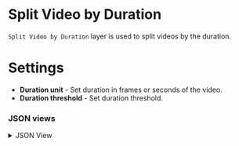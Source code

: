 # Split Video by Duration

`Split Video by Duration` layer is used to split videos by the duration.

# Settings

- **Duration unit** - Set duration in frames or seconds of the video.
- **Duration threshold** - Set duration threshold.

### JSON views

<details>
  <summary>JSON View</summary>

```json
{
	"action": "split_video_by_duration",
	"src": [
		"$data_1"
	],
	"dst": [
		"$split_video_without_objects_2__true",
		"$split_video_without_objects_2__false"
	],
	"settings": {
		"exclude_classes": [
			"car",
			"pedestrian"
		]
	}
},
```

</details>
